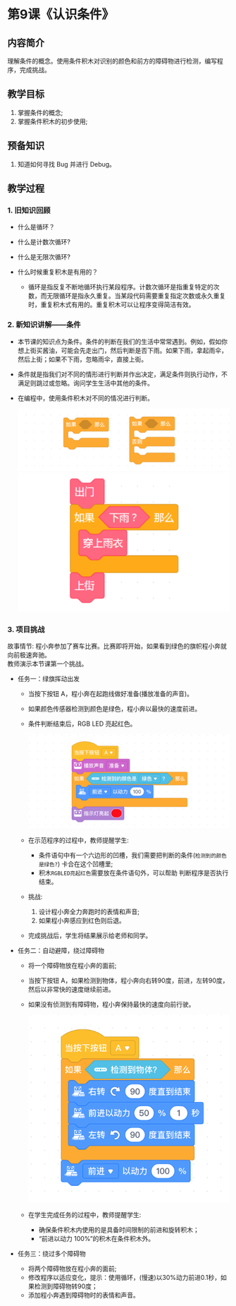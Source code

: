 <!-- # 机器人编程入门学习 -->
<link rel="stylesheet" type="text/css" href="./style.css" />

# 第9课《认识条件》

## 内容简介

理解条件的概念。使用条件积木对识别的颜色和前方的障碍物进行检测，编写程序，完成挑战。

## 教学目标

1. 掌握条件的概念;
2. 掌握条件积木的初步使用;

## 预备知识

1. 知道如何寻找 Bug 并进行 Debug。

## 教学过程

### 1. 旧知识回顾

- 什么是循环？
- 什么是计数次循环?
- 什么是无限次循环?
- 什么时候重复积木是有用的？

  - 循环是指反复不断地循环执行某段程序。计数次循环是指重复特定的次数，而无限循环是指永久重复。当某段代码需要重复指定次数或永久重复时，重复积木式有用的。重复积木可以让程序变得简洁有效。

### 2. 新知识讲解——条件

- 本节课的知识点为条件。条件的判断在我们的生活中常常遇到。例如，假如你想上街买酱油，可能会先走出门，然后判断是否下雨。如果下雨，拿起雨伞，然后上街；如果不下雨，忽略雨伞，直接上街。  
- 条件就是指我们对不同的情形进行判断并作出决定，满足条件则执行动作，不满足则跳过或忽略。询问学生生活中其他的条件。
- 在编程中，使用条件积木对不同的情况进行判断。  

  <img src="./images/9-1.png" class="width600" />

  <img src="./images/9-2.png" class="width300" />

### 3. 项目挑战

故事情节: 程小奔参加了赛车比赛。比赛即将开始，如果看到绿色的旗帜程小奔就向前极速奔驰。  
教师演示本节课第一个挑战。

- 任务一：绿旗挥动出发
  - 当按下按钮 A，程小奔在起跑线做好准备(播放准备的声音)。
  - 如果颜色传感器检测到颜色是绿色，程小奔以最快的速度前进。
  - 条件判断结束后，RGB LED 亮起红色。  

    <img src="./images/9-3.png" class="width600" />

  - 在示范程序的过程中，教师提醒学生:
    - 条件语句中有一个六边形的凹槽，我们需要把判断的条件(`检测到的颜色是绿色?`) 卡合在这个凹槽里;
    - 积木`RGBLED亮起红色`需要放在条件语句外，可以帮助 判断程序是否执行结束。

  - 挑战:
    1. 设计程小奔全力奔跑时的表情和声音;
    1. 如果程小奔感应到红色则后退。

  - 完成挑战后，学生将结果展示给老师和同学。

- 任务二：自动避障，绕过障碍物
  - 将一个障碍物放在程小奔的面前;
  - 当按下按钮 A，如果检测到物体，程小奔向右转90度，前进，左转90度，然后以非常快的速度继续前进。
  - 如果没有侦测到有障碍物，程小奔保持最快的速度向前行驶。

    <img src="./images/9-4.png" class="width300" />

  - 在学生完成任务的过程中，教师提醒学生:
    - 确保条件积木内使用的是具备时间限制的前进和旋转积木；
    - “前进以动力 100%”的积木在条件积木外。

- 任务三：绕过多个障碍物
  - 将两个障碍物放在程小奔的面前;
  - 修改程序以适应变化，提示：使用循环，(慢速)以30%动力前进0.1秒，如果检测到障碍物转90度；
  - 添加程小奔遇到障碍物时的表情和声音。

